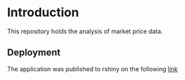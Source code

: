 # Introduction 
This repository holds the analysis of market price data. 

## Deployment
The application was published to rshiny on the following [link](https://lenaanyango.shinyapps.io/MarketPrices/)
